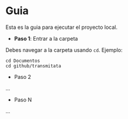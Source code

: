 # Guia

Esta es la guia para ejecutar el proyecto local.

* **Paso 1**: Entrar a la carpeta

Debes navegar a la carpeta usando `cd`. Ejemplo:

```
cd Documentos
cd github/transmitata
``` 

* Paso 2

...

* Paso N

...

